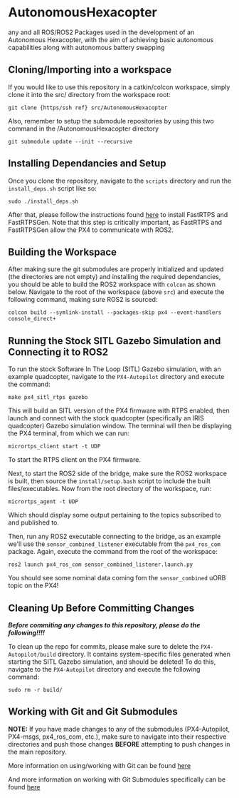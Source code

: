 # AutonomousHexacopter
any and all ROS/ROS2 Packages used in the development of an Autonomous Hexacopter, with the aim of achieving basic autonomous capabilities along with autonomous battery swapping

## Cloning/Importing into a workspace
If you would like to use this repository in a catkin/colcon workspace, simply clone it into the src/ directory from the workspace root:
```
git clone {https/ssh ref} src/AutonomousHexacopter
```
Also, remember to setup the submodule repositories by using this two command in the /AutonomousHexacopter directory
```
git submodule update --init --recursive
```

## Installing Dependancies and Setup
Once you clone the repository, navigate to the `scripts` directory and run the `install_deps.sh` script like so:
```
sudo ./install_deps.sh
```
After that, please follow the instructions found [here](https://fast-dds.docs.eprosima.com/en/latest/installation/binaries/binaries_linux.html) to install FastRTPS and FastRTPSGen. Note that this step is critically important, as FastRTPS and FastRTPSGen allow the PX4 to communicate with ROS2.

## Building the Workspace
After making sure the git submodules are properly initialized and updated (the directories are not empty) and installing the required dependancies, you should be able to build the ROS2 workspace with `colcon` as shown below. Navigate to the root of the workspace (above `src`) and execute the following command, making sure ROS2 is sourced:
```
colcon build --symlink-install --packages-skip px4 --event-handlers console_direct+
```

## Running the Stock SITL Gazebo Simulation and Connecting it to ROS2
To run the stock Software In The Loop (SITL) Gazebo simulation, with an example quadcopter, navigate to the `PX4-Autopilot` directory and execute the command:
```
make px4_sitl_rtps gazebo
```
This will build an SITL version of the PX4 firmware with RTPS enabled, then launch and connect with the stock quadcopter (specifically an IRIS quadcopter) Gazebo simulation window. The terminal will then be displaying the PX4 terminal, from which we can run:
```
micrortps_client start -t UDP
```
To start the RTPS client on the PX4 firmware.

Next, to start the ROS2 side of the bridge, make sure the ROS2 workspace is built, then source the `install/setup.bash` script to include the built files/executables. Now from the root directory of the workspace, run:
```
micrortps_agent -t UDP
```
Which should display some output pertaining to the topics subscribed to and published to.

Then, run any ROS2 executable connecting to the bridge, as an example we'll use the `sensor_combined_listener` executable from the `px4_ros_com` package. Again, execute the command from the root of the workspace:
```
ros2 launch px4_ros_com sensor_combined_listener.launch.py 
```
You should see some nominal data coming fom the `sensor_combined` uORB topic on the PX4!

## Cleaning Up Before Committing Changes

***Before commiting any changes to this repository, please do the following!!!!***

To clean up the repo for commits, please make sure to delete the `PX4-Autopilot/build` directory. It contains system-specific files generated when starting the SITL Gazebo simulation, and should be deleted! To do this, navigate to the `PX4-Autopilot` directory and execute the following command:
```
sudo rm -r build/
```

## Working with Git and Git Submodules
**NOTE:** If you have made changes to any of the submodules (PX4-Autopilot, PX4-msgs, px4_ros_com, etc.), make sure to navigate into their respective directories and push those changes **BEFORE** attempting to push changes in the main repository.

More information on using/working with Git can be found [here](https://git-scm.com/book/en/v2/Getting-Started-About-Version-Control)

And more information on working with Git Submodules specifically can be found [here](https://git-scm.com/book/en/v2/Git-Tools-Submodules)

